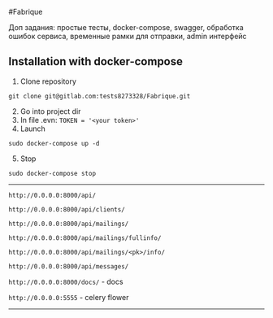 #Fabrique

Доп задания:
простые тесты, docker-compose, swagger, обработка ошибок сервиса, временные рамки для отправки, admin интерфейс

## Installation with docker-compose


1. Clone repository
```
git clone git@gitlab.com:tests8273328/Fabrique.git
```
2. Go into project dir
3. In file .evn: ```TOKEN = '<your token>'```
4. Launch 
``` 
sudo docker-compose up -d
 ```
5. Stop 
```
sudo docker-compose stop
```


***
```http://0.0.0.0:8000/api/```

```http://0.0.0.0:8000/api/clients/```

```http://0.0.0.0:8000/api/mailings/```

```http://0.0.0.0:8000/api/mailings/fullinfo/```

```http://0.0.0.0:8000/api/mailings/<pk>/info/```

```http://0.0.0.0:8000/api/messages/```

```http://0.0.0.0:8000/docs/``` - docs

```http://0.0.0.0:5555``` - celery flower

***
